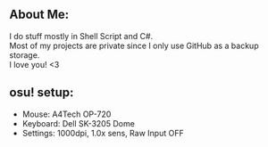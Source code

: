   ## About Me:
  I do stuff mostly in Shell Script and C#.  
  Most of my projects are private since I only use GitHub as a backup storage.  
  I love you! <3

  ## osu! setup:
  - Mouse: A4Tech OP-720
  - Keyboard: Dell SK-3205 Dome
  - Settings: 1000dpi, 1.0x sens, Raw Input OFF
